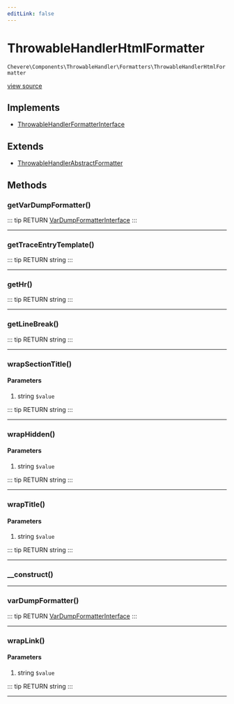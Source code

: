 ```yaml
---
editLink: false
---
```


# ThrowableHandlerHtmlFormatter

`Chevere\Components\ThrowableHandler\Formatters\ThrowableHandlerHtmlFormatter`

[view source](https://github.com/chevere/chevere/blob/master/src/Chevere/Components/ThrowableHandler/Formatters/ThrowableHandlerHtmlFormatter.php)

## Implements

- [ThrowableHandlerFormatterInterface](../../../Interfaces/ThrowableHandler/ThrowableHandlerFormatterInterface.md)

## Extends

- [ThrowableHandlerAbstractFormatter](./ThrowableHandlerAbstractFormatter.md)

## Methods

### getVarDumpFormatter()

::: tip RETURN
[VarDumpFormatterInterface](../../../Interfaces/VarDump/VarDumpFormatterInterface.md)
:::

---

### getTraceEntryTemplate()

::: tip RETURN
string
:::

---

### getHr()

::: tip RETURN
string
:::

---

### getLineBreak()

::: tip RETURN
string
:::

---

### wrapSectionTitle()

#### Parameters

1. string `$value`

::: tip RETURN
string
:::

---

### wrapHidden()

#### Parameters

1. string `$value`

::: tip RETURN
string
:::

---

### wrapTitle()

#### Parameters

1. string `$value`

::: tip RETURN
string
:::

---

### __construct()

---

### varDumpFormatter()

::: tip RETURN
[VarDumpFormatterInterface](../../../Interfaces/VarDump/VarDumpFormatterInterface.md)
:::

---

### wrapLink()

#### Parameters

1. string `$value`

::: tip RETURN
string
:::

---
